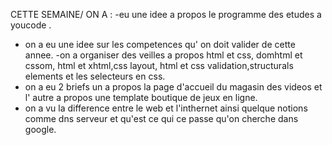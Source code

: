 CETTE SEMAINE/
ON A :
-eu une idee a propos le programme des etudes a youcode .
- on a eu une idee sur les competences qu' on doit valider de cette annee.
-on a organiser des veilles a propos html et css, domhtml et cssom, html et xhtml,css layout, 
html et css validation,structurals elements et les selecteurs en css.
- on a eu 2 briefs un a propos la page d'accueil du magasin des videos et l' autre a propos une template boutique de jeux en ligne.
- on a vu la difference entre le web et l'inthernet ainsi quelque notions comme dns serveur et qu'est ce qui ce passe qu'on cherche dans google.